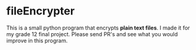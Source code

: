 # fileEncrypter
This is a small python program that encrypts **plain text files**. I made it for my grade 12 final project. Please send PR's and see what you would improve in this program.
